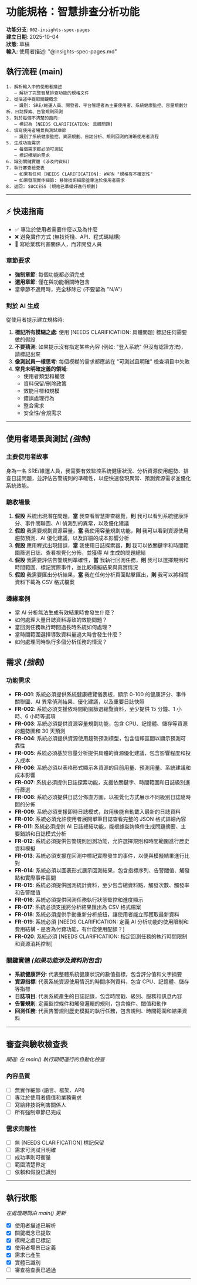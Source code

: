 # 功能規格：智慧排查分析功能

**功能分支**: `002-insights-spec-pages`  
**建立日期**: 2025-10-04  
**狀態**: 草稿  
**輸入**: 使用者描述: "@insights-spec-pages.md"

## 執行流程 (main)
```
1. 解析輸入中的使用者描述
   → 解析了完整智慧排查功能的規格文件
2. 從描述中提取關鍵概念
   → 識別: SRE/維運人員、開發者、平台管理者為主要使用者、系統健康監控、容量規劃分析、日誌探索、告警規則回測
3. 對於每個不清楚的面向:
   → 標記為 [NEEDS CLARIFICATION: 具體問題]
4. 填寫使用者場景與測試章節
   → 識別了系統健康監控、資源規劃、日誌分析、規則回測的清晰使用者流程
5. 生成功能需求
   → 每個需求都必須可測試
   → 標記模糊的需求
6. 識別關鍵實體 (涉及的資料)
7. 執行審查檢查表
   → 如果有任何 [NEEDS CLARIFICATION]: WARN "規格有不確定性"
   → 如果發現實作細節: 移除技術細節並專注於使用者需求
8. 返回: SUCCESS (規格已準備好進行規劃)
```

---

## ⚡ 快速指南
- ✅ 專注於使用者需要什麼以及為什麼
- ❌ 避免實作方式 (無技術棧、API、程式碼結構)
- 👥 寫給業務利害關係人，而非開發人員

### 章節要求
- **強制章節**: 每個功能都必須完成
- **選用章節**: 僅在與功能相關時包含
- 當章節不適用時，完全移除它 (不要留為 "N/A")

### 對於 AI 生成
從使用者提示建立規格時:
1. **標記所有模糊之處**: 使用 [NEEDS CLARIFICATION: 具體問題] 標記任何需要做的假設
2. **不要猜測**: 如果提示沒有指定某些內容 (例如: "登入系統" 但沒有認證方法)，請標記出來
3. **像測試員一樣思考**: 每個模糊的需求都應該在 "可測試且明確" 檢查項目中失敗
4. **常見未明確定義的領域**:
   - 使用者類型和權限
   - 資料保留/刪除政策
   - 效能目標和規模
   - 錯誤處理行為
   - 整合需求
   - 安全性/合規需求

---

## 使用者場景與測試 *(強制)*

### 主要使用者故事
身為一名 SRE/維運人員，我需要有效監控系統健康狀況、分析資源使用趨勢、排查日誌問題，並評估告警規則的準確性，以便快速發現異常、預測資源需求並優化系統效能。

### 驗收場景
1. **假設** 系統出現潛在問題，**當** 我查看智慧排查總覽，**則** 我可以看到系統健康評分、事件關聯圖、AI 偵測到的異常，以及優化建議
2. **假設** 我需要規劃資源容量，**當** 我使用容量規劃功能，**則** 我可以看到資源使用趨勢預測、AI 優化建議，以及詳細的成本影響分析
3. **假設** 應用程式出現錯誤，**當** 我使用日誌探索器，**則** 我可以依關鍵字和時間範圍篩選日誌、查看視覺化分佈，並獲得 AI 生成的問題總結
4. **假設** 我需要評估告警規則準確性，**當** 我執行回測任務，**則** 我可以選擇規則和時間範圍、標記實際事件，並比較模擬結果與真實情況
5. **假設** 我需要匯出分析結果，**當** 我在任何分析頁面點擊匯出，**則** 我可以將相關資料下載為 CSV 格式檔案

### 邊緣案例
- 當 AI 分析無法生成有效結果時會發生什麼？
- 如何處理大量日誌資料導致的效能問題？
- 當回測任務執行時間過長時系統如何處理？
- 當時間範圍選擇導致資料量過大時會發生什麼？
- 如何處理同時執行多個分析任務的情況？

## 需求 *(強制)*

### 功能需求
- **FR-001**: 系統必須提供系統健康總覽儀表板，顯示 0-100 的健康評分、事件關聯圖、AI 異常偵測結果、優化建議，以及重要日誌快照
- **FR-002**: 系統必須支援依時間範圍篩選總覽資料，至少提供 15 分鐘、1 小時、6 小時等選項
- **FR-003**: 系統必須提供資源容量規劃功能，包含 CPU、記憶體、儲存等資源的趨勢圖和 30 天預測
- **FR-004**: 系統必須提供資源使用趨勢預測模型，包含信賴區間以顯示預測可靠性
- **FR-005**: 系統必須基於容量分析提供具體的資源優化建議，包含影響程度和投入成本
- **FR-006**: 系統必須以表格形式顯示各資源的目前用量、預測用量、系統建議和成本影響
- **FR-007**: 系統必須提供日誌探索功能，支援依關鍵字、時間範圍和日誌級別進行篩選
- **FR-008**: 系統必須提供日誌分佈直方圖，以視覺化方式展示不同級別日誌隨時間的分佈
- **FR-009**: 系統必須支援即時日誌模式，啟用後能自動載入最新的日誌資料
- **FR-010**: 系統必須允許使用者展開單筆日誌查看完整的 JSON 格式詳細內容
- **FR-011**: 系統必須提供 AI 日誌總結功能，能根據查詢條件生成問題摘要、主要錯誤和日誌模式分析
- **FR-012**: 系統必須提供告警規則回測功能，允許選擇規則和時間範圍進行歷史資料模擬
- **FR-013**: 系統必須支援在回測中標記實際發生的事件，以便與模擬結果進行比對
- **FR-014**: 系統必須以圖表形式展示回測結果，包含指標序列、告警閾值、觸發點和實際事件區間
- **FR-015**: 系統必須提供回測統計資料，至少包含總資料點、觸發次數、觸發率和告警閾值
- **FR-016**: 系統必須提供回測任務執行狀態監控和進度顯示
- **FR-017**: 系統必須支援將分析結果匯出為 CSV 格式檔案
- **FR-018**: 系統必須提供手動重新分析按鈕，讓使用者能立即獲取最新資料
- **FR-019**: 系統必須 [NEEDS CLARIFICATION: 定義 AI 分析功能的使用限制和費用結構 - 是否為付費功能，有什麼使用配額？]
- **FR-020**: 系統必須 [NEEDS CLARIFICATION: 指定回測任務的執行時間限制和資源消耗控制]

### 關鍵實體 *(如果功能涉及資料則包含)*
- **系統健康評分**: 代表整體系統健康狀況的數值指標，包含評分值和文字摘要
- **資源指標**: 代表系統資源使用情況的時間序列資料，包含 CPU、記憶體、儲存等指標
- **日誌項目**: 代表系統產生的日誌記錄，包含時間戳、級別、服務和訊息內容
- **告警規則**: 定義監控條件和觸發邏輯的規則，包含條件、閾值和動作
- **回測任務**: 代表告警規則歷史模擬的執行任務，包含規則、時間範圍和結果資料

---

## 審查與驗收檢查表
*閘道: 在 main() 執行期間運行的自動化檢查*

### 內容品質
- [ ] 無實作細節 (語言、框架、API)
- [ ] 專注於使用者價值和業務需求
- [ ] 寫給非技術利害關係人
- [ ] 所有強制章節已完成

### 需求完整性
- [ ] 無 [NEEDS CLARIFICATION] 標記保留
- [ ] 需求可測試且明確
- [ ] 成功準則可衡量
- [ ] 範圍清楚界定
- [ ] 依賴和假設已識別

---

## 執行狀態
*在處理期間由 main() 更新*

- [x] 使用者描述已解析
- [x] 關鍵概念已提取
- [x] 模糊之處已標記
- [x] 使用者場景已定義
- [x] 需求已產生
- [x] 實體已識別
- [ ] 審查檢查表已通過

---